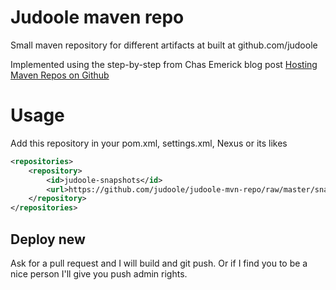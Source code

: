 Judoole maven repo
==================

Small maven repository for different artifacts at built at github.com/judoole

Implemented using the step-by-step from Chas Emerick blog post [Hosting Maven Repos on Github](http://cemerick.com/2010/08/24/hosting-maven-repos-on-github/)

# Usage
Add this repository in your pom.xml, settings.xml, Nexus or its likes
````xml
<repositories>
    <repository>
        <id>judoole-snapshots</id>
        <url>https://github.com/judoole/judoole-mvn-repo/raw/master/snapshots</url>
    </repository>
</repositories>

````

## Deploy new
Ask for a pull request and I will build and git push. Or if I find you to be a nice person I'll give you push admin rights.